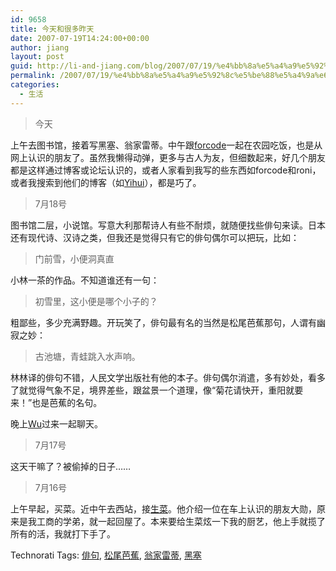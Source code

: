 ```yaml
---
id: 9658
title: 今天和很多昨天
date: 2007-07-19T14:24:00+00:00
author: jiang
layout: post
guid: http://li-and-jiang.com/blog/2007/07/19/%e4%bb%8a%e5%a4%a9%e5%92%8c%e5%be%88%e5%a4%9a%e6%98%a8%e5%a4%a9/
permalink: /2007/07/19/%e4%bb%8a%e5%a4%a9%e5%92%8c%e5%be%88%e5%a4%9a%e6%98%a8%e5%a4%a9/
categories:
  - 生活
---
```

> 今天

上午去图书馆，接着写黑塞、翁家雷蒂。中午跟<a href="http://4renminbi.com/forcode/" target="_blank">forcode</a>一起在农园吃饭，也是从网上认识的朋友了。虽然我懒得动弹，更多与古人为友，但细数起来，好几个朋友都是这样通过博客或论坛认识的，或者人家看到我写的些东西如forcode和roni，或者我搜索到他们的博客（如<a href="http://statist.spaces.live.com/" target="_blank">Yihui</a>），都是巧了。
  


> 7月18号

图书馆二层，小说馆。写意大利那帮诗人有些不耐烦，就随便找些俳句来读。日本还有现代诗、汉诗之类，但我还是觉得只有它的俳句偶尔可以把玩，比如：
  


> 门前雪，小便洞真直

小林一茶的作品。不知道谁还有一句：
  


> 初雪里，这小便是哪个小子的？

粗鄙些，多少充满野趣。开玩笑了，俳句最有名的当然是松尾芭蕉那句，人谓有幽寂之妙：
  


> 古池塘，青蛙跳入水声响。

林林译的俳句不错，人民文学出版社有他的本子。俳句偶尔消遣，多有妙处，看多了就觉得气象不足，境界差些，跟盆景一个道理，像“菊花请快开，重阳就要来！”也是芭蕉的名句。 

晚上<a href="http://declare2006.spaces.live.com/" target="_blank">Wu</a>过来一起聊天。
  


> 7月17号

这天干嘛了？被偷掉的日子……
  


> 7月16号

上午早起，买菜。近中午去西站，接<a href="http://wutong83.bokee.com/" target="_blank">生菜</a>。他介绍一位在车上认识的朋友大勋，原来是我工商的学弟，就一起回屋了。本来要给生菜炫一下我的厨艺，他上手就揽了所有的活，我就打下手了。 

<div style="padding-right:0px;display:inline;padding-left:0px;padding-bottom:0px;margin:0px;padding-top:0px">
  Technorati Tags: <a href="http://technorati.com/tags/%e4%bf%b3%e5%8f%a5" rel="tag">俳句</a>, <a href="http://technorati.com/tags/%e6%9d%be%e5%b0%be%e8%8a%ad%e8%95%89" rel="tag">松尾芭蕉</a>, <a href="http://technorati.com/tags/%e7%bf%81%e5%ae%b6%e9%9b%b7%e8%92%82" rel="tag">翁家雷蒂</a>, <a href="http://technorati.com/tags/%e9%bb%91%e5%a1%9e" rel="tag">黑塞</a>
</div>